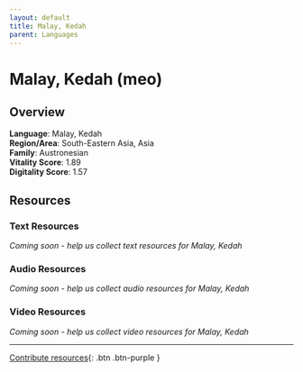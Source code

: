 ```yaml
---
layout: default
title: Malay, Kedah
parent: Languages
---
```


# Malay, Kedah (meo)

## Overview

**Language**: Malay, Kedah  
**Region/Area**: South-Eastern Asia, Asia  
**Family**: Austronesian  
**Vitality Score**: 1.89  
**Digitality Score**: 1.57  

## Resources

### Text Resources
*Coming soon - help us collect text resources for Malay, Kedah*

### Audio Resources
*Coming soon - help us collect audio resources for Malay, Kedah*

### Video Resources
*Coming soon - help us collect video resources for Malay, Kedah*

---

[Contribute resources](https://fairtrain.github.io/){: .btn .btn-purple }
